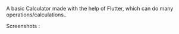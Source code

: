 

A basic Calculator made with the help of Flutter, which can do many operations/calculations..

Screenshots : 
